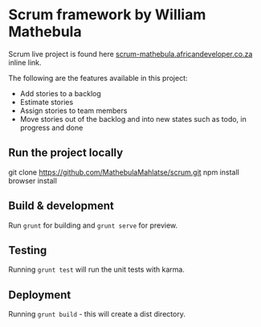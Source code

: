 # Scrum framework by William Mathebula

Scrum live project is found here [scrum-mathebula.africandeveloper.co.za](http://scrum-mathebula.africandeveloper.co.za/) inline link.

The following are the features available in this project:

* Add stories to a backlog
* Estimate stories
* Assign stories to team members
* Move stories out of the backlog and into new states such as todo, in progress and done

## Run the project locally

git clone https://github.com/MathebulaMahlatse/scrum.git
npm install
browser install

## Build & development

Run `grunt` for building and `grunt serve` for preview.

## Testing

Running `grunt test` will run the unit tests with karma.

## Deployment

Running `grunt build` - this will create a dist directory.
